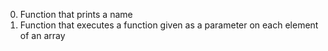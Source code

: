 0. Function that prints a name
1. Function that executes a function given as a parameter on each element of an array
